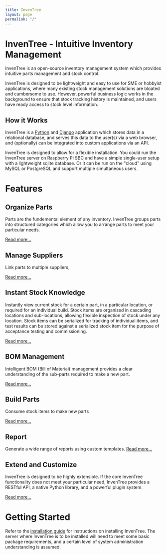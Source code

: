 ```yaml
---
title: InvenTree
layout: page
permalink: "/"
---
```


# InvenTree - Intuitive Inventory Management 

InvenTree is an open-source inventory management system which provides intuitive parts management and stock control. 

InvenTree is designed to be lightweight and easy to use for SME or hobbyist applications, where many existing stock management solutions are bloated and cumbersome to use. However, powerful business logic works in the background to ensure that stock tracking history is maintained, and users have ready access to stock level information.

## How it Works

InvenTree is a [Python](https://www.python.org/) and [Django](https://www.djangoproject.com/) application which stores data in a relational database, and serves this data to the user(s) via a web browser, and (optionally) can be integrated into custom applications via an API.

InvenTree is designed to allow for a flexible installation. You could run the InvenTree server on Raspberry Pi SBC and have a simple single-user setup with a lightweight sqlite database. Or it can be run on the "cloud" using MySQL or PostgreSQL and support multiple simultaneous users.

# Features

## Organize Parts

Parts are the fundemental element of any inventory. InvenTree groups parts into structured categories which allow you to arrange parts to meet your particular needs. 

[Read more...](/docs/part/part)

## Manage Suppliers

Link parts to multiple suppliers, 

[Read more...](/docs/buy/supplier)

## Instant Stock Knowledge

Instantly view current stock for a certain part, in a particular location, or required for an individual build. Stock items are organized in cascading locations and sub-locations, allowing flexible inspection of stock under any location. Stock items can be serialized for tracking of individual items, and test results can be stored against a serialized stock item for the purpose of acceptance testing and commissioning.

[Read more...](/docs/stock/stock)

## BOM Management

Intelligent BOM (Bill of Material) management provides a clear understanding of the sub-parts required to make a new part. 

[Read more...](/docs/build/bom)

## Build Parts

Consume stock items to make new parts

[Read more...](/docs/build/build)

## Report

Generate a wide range of reports using custom templates. [Read more...](docs/report/report)

## Extend and Customize

InvenTree is designed to be highly extensible. If the core InvenTree functionality does not meet your particular need, InvenTree provides a RESTful API, a native Python library, and a powerful plugin system.

[Read more...](/docs/extend/api)

# Getting Started

Refer to the [installation guide](/docs/start/install) for instructions on installing InvenTree. The server where InvenTree is to be installed will need to meet some basic package requirements, and a certain level of system administration understanding is assumed.